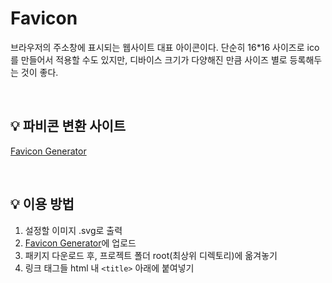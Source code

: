 # Favicon

브라우저의 주소창에 표시되는 웹사이트 대표 아이콘이다. 단순히 16*16 사이즈로 ico를 만들어서 적용할 수도 있지만, 디바이스 크기가 다양해진 만큼 사이즈 별로 등록해두는 것이 좋다.

<br>

## 💡 파비콘 변환 사이트

[Favicon Generator](https://realfavicongenerator.net/)

<br>

## 💡 이용 방법

1. 설정할 이미지 .svg로 출력
2. [Favicon Generator](https://realfavicongenerator.net/)에 업로드
3. 패키지 다운로드 후, 프로젝트 폴더 root(최상위 디렉토리)에 옮겨놓기
4. 링크 태그들 html 내 `<title>` 아래에 붙여넣기